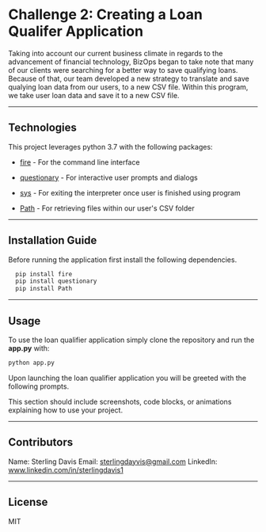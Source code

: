 # Challenge 2: Creating a Loan Qualifer Application 

Taking into account our current business climate in regards to the advancement of financial technology, BizOps began to take note that many of our clients were searching for a better way to save qualifying loans. Because of that, our team developed a new strategy to translate and save qualying loan data from our users, to a new CSV file. Within this program, we take user loan data and save it to a new CSV file. 

---

## Technologies

This project leverages python 3.7 with the following packages:

* [fire](https://github.com/google/python-fire) - For the command line interface

* [questionary](https://github.com/tmbo/questionary) - For interactive user prompts and dialogs

* [sys](https://github.com/golang/sys) - For exiting the interpreter once user is finished using program 

* [Path](https://github.com/jaraco/path) - For retrieving files within our user's CSV folder


---

## Installation Guide

Before running the application first install the following dependencies.

```python
  pip install fire
  pip install questionary
  pip install Path 
```

---

## Usage

To use the loan qualifier application simply clone the repository and run the **app.py** with:

```python
python app.py
```

Upon launching the loan qualifier application you will be greeted with the following prompts.



This section should include screenshots, code blocks, or animations explaining how to use your project.

---

## Contributors

Name: Sterling Davis 
Email: sterlingdayvis@gmail.com
LinkedIn: www.linkedin.com/in/sterlingdavis1

---

## License

MIT
